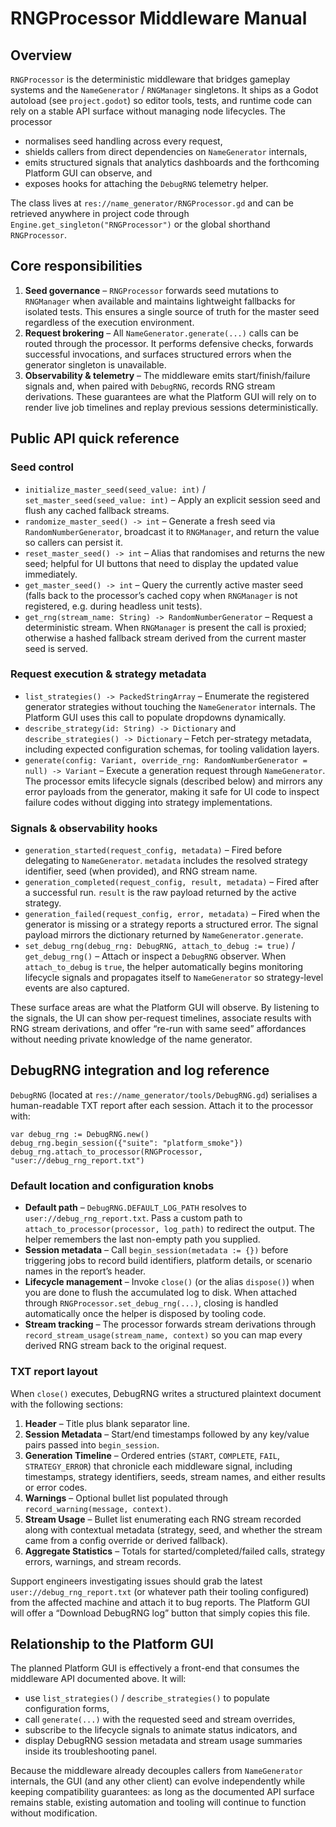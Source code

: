 # RNGProcessor Middleware Manual

## Overview

`RNGProcessor` is the deterministic middleware that bridges gameplay systems and the `NameGenerator` / `RNGManager` singletons. It ships as a Godot autoload (see `project.godot`) so editor tools, tests, and runtime code can rely on a stable API surface without managing node lifecycles. The processor

- normalises seed handling across every request,
- shields callers from direct dependencies on `NameGenerator` internals,
- emits structured signals that analytics dashboards and the forthcoming Platform GUI can observe, and
- exposes hooks for attaching the `DebugRNG` telemetry helper.

The class lives at `res://name_generator/RNGProcessor.gd` and can be retrieved anywhere in project code through `Engine.get_singleton("RNGProcessor")` or the global shorthand `RNGProcessor`.

## Core responsibilities

1. **Seed governance** – `RNGProcessor` forwards seed mutations to `RNGManager` when available and maintains lightweight fallbacks for isolated tests. This ensures a single source of truth for the master seed regardless of the execution environment.
2. **Request brokering** – All `NameGenerator.generate(...)` calls can be routed through the processor. It performs defensive checks, forwards successful invocations, and surfaces structured errors when the generator singleton is unavailable.
3. **Observability & telemetry** – The middleware emits start/finish/failure signals and, when paired with `DebugRNG`, records RNG stream derivations. These guarantees are what the Platform GUI will rely on to render live job timelines and replay previous sessions deterministically.

## Public API quick reference

### Seed control

- `initialize_master_seed(seed_value: int)` / `set_master_seed(seed_value: int)` – Apply an explicit session seed and flush any cached fallback streams.
- `randomize_master_seed() -> int` – Generate a fresh seed via `RandomNumberGenerator`, broadcast it to `RNGManager`, and return the value so callers can persist it.
- `reset_master_seed() -> int` – Alias that randomises and returns the new seed; helpful for UI buttons that need to display the updated value immediately.
- `get_master_seed() -> int` – Query the currently active master seed (falls back to the processor’s cached copy when `RNGManager` is not registered, e.g. during headless unit tests).
- `get_rng(stream_name: String) -> RandomNumberGenerator` – Request a deterministic stream. When `RNGManager` is present the call is proxied; otherwise a hashed fallback stream derived from the current master seed is served.

### Request execution & strategy metadata

- `list_strategies() -> PackedStringArray` – Enumerate the registered generator strategies without touching the `NameGenerator` internals. The Platform GUI uses this call to populate dropdowns dynamically.
- `describe_strategy(id: String) -> Dictionary` and `describe_strategies() -> Dictionary` – Fetch per-strategy metadata, including expected configuration schemas, for tooling validation layers.
- `generate(config: Variant, override_rng: RandomNumberGenerator = null) -> Variant` – Execute a generation request through `NameGenerator`. The processor emits lifecycle signals (described below) and mirrors any error payloads from the generator, making it safe for UI code to inspect failure codes without digging into strategy implementations.

### Signals & observability hooks

- `generation_started(request_config, metadata)` – Fired before delegating to `NameGenerator`. `metadata` includes the resolved strategy identifier, seed (when provided), and RNG stream name.
- `generation_completed(request_config, result, metadata)` – Fired after a successful run. `result` is the raw payload returned by the active strategy.
- `generation_failed(request_config, error, metadata)` – Fired when the generator is missing or a strategy reports a structured error. The signal payload mirrors the dictionary returned by `NameGenerator.generate`.
- `set_debug_rng(debug_rng: DebugRNG, attach_to_debug := true)` / `get_debug_rng()` – Attach or inspect a `DebugRNG` observer. When `attach_to_debug` is `true`, the helper automatically begins monitoring lifecycle signals and propagates itself to `NameGenerator` so strategy-level events are also captured.

These surface areas are what the Platform GUI will observe. By listening to the signals, the UI can show per-request timelines, associate results with RNG stream derivations, and offer “re-run with same seed” affordances without needing private knowledge of the name generator.

## DebugRNG integration and log reference

`DebugRNG` (located at `res://name_generator/tools/DebugRNG.gd`) serialises a human-readable TXT report after each session. Attach it to the processor with:

```gdscript
var debug_rng := DebugRNG.new()
debug_rng.begin_session({"suite": "platform_smoke"})
debug_rng.attach_to_processor(RNGProcessor, "user://debug_rng_report.txt")
```

### Default location and configuration knobs

- **Default path** – `DebugRNG.DEFAULT_LOG_PATH` resolves to `user://debug_rng_report.txt`. Pass a custom path to `attach_to_processor(processor, log_path)` to redirect the output. The helper remembers the last non-empty path you supplied.
- **Session metadata** – Call `begin_session(metadata := {})` before triggering jobs to record build identifiers, platform details, or scenario names in the report’s header.
- **Lifecycle management** – Invoke `close()` (or the alias `dispose()`) when you are done to flush the accumulated log to disk. When attached through `RNGProcessor.set_debug_rng(...)`, closing is handled automatically once the helper is disposed by tooling code.
- **Stream tracking** – The processor forwards stream derivations through `record_stream_usage(stream_name, context)` so you can map every derived RNG stream back to the original request.

### TXT report layout

When `close()` executes, DebugRNG writes a structured plaintext document with the following sections:

1. **Header** – Title plus blank separator line.
2. **Session Metadata** – Start/end timestamps followed by any key/value pairs passed into `begin_session`.
3. **Generation Timeline** – Ordered entries (`START`, `COMPLETE`, `FAIL`, `STRATEGY_ERROR`) that chronicle each middleware signal, including timestamps, strategy identifiers, seeds, stream names, and either results or error codes.
4. **Warnings** – Optional bullet list populated through `record_warning(message, context)`.
5. **Stream Usage** – Bullet list enumerating each RNG stream recorded along with contextual metadata (strategy, seed, and whether the stream came from a config override or derived fallback).
6. **Aggregate Statistics** – Totals for started/completed/failed calls, strategy errors, warnings, and stream records.

Support engineers investigating issues should grab the latest `user://debug_rng_report.txt` (or whatever path their tooling configured) from the affected machine and attach it to bug reports. The Platform GUI will offer a “Download DebugRNG log” button that simply copies this file.

## Relationship to the Platform GUI

The planned Platform GUI is effectively a front-end that consumes the middleware API documented above. It will:

- use `list_strategies()` / `describe_strategies()` to populate configuration forms,
- call `generate(...)` with the requested seed and stream overrides,
- subscribe to the lifecycle signals to animate status indicators, and
- display DebugRNG session metadata and stream usage summaries inside its troubleshooting panel.

Because the middleware already decouples callers from `NameGenerator` internals, the GUI (and any other client) can evolve independently while keeping compatibility guarantees: as long as the documented API surface remains stable, existing automation and tooling will continue to function without modification.
